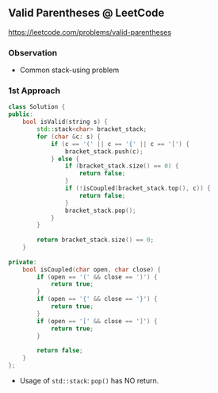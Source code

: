 ## Valid Parentheses @ LeetCode

<https://leetcode.com/problems/valid-parentheses>

### Observation

- Common stack-using problem

### 1st Approach

```C++
class Solution {
public:
    bool isValid(string s) {
        std::stack<char> bracket_stack;
        for (char &c: s) {
            if (c == '(' || c == '{' || c == '[') {
                bracket_stack.push(c);
            } else {
                if (bracket_stack.size() == 0) {
                    return false;
                }
                if (!isCoupled(bracket_stack.top(), c)) {
                    return false;
                }
                bracket_stack.pop();
            }
        }
        
        return bracket_stack.size() == 0;
    }
    
private:
    bool isCoupled(char open, char close) {
        if (open == '(' && close == ')') {
            return true;
        }
        if (open == '{' && close == '}') {
            return true;
        }
        if (open == '[' && close == ']') {
            return true;
        }
        
        return false;
    }
};
```
- Usage of `std::stack`: `pop()` has NO return.

